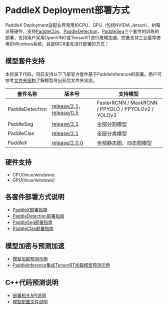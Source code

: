 # PaddleX Deployment部署方式

PaddleX Deployment适配业界常用的CPU、GPU（包括NVIDIA Jetson）、树莓派等硬件，支持[PaddleClas](https://github.com/PaddlePaddle/PaddleClas)、[PaddleDetection](https://github.com/PaddlePaddle/PaddleDetection)、[PaddleSeg](https://github.com/PaddlePaddle/PaddleSeg)三个套件的训练的部署，支持用户采用OpenVINO或TensorRT进行推理加速。完备支持工业最常使用的Windows系统，且提供C#语言进行部署的方式！
## 模型套件支持
本目录下代码，目前支持以下飞桨官方套件基于PaddleInference的部署。用户可参考[文件夹结构](./file_format.md)了解模型导出前后文件夹状态。

| 套件名称 | 版本号   | 支持模型 |
| -------- | -------- | ------- |
| PaddleDetection  | [release/2.1](https://github.com/PaddlePaddle/PaddleDetection/tree/release/2.1)、[release/0.5](https://github.com/PaddlePaddle/PaddleDetection/tree/release/0.5) |  FasterRCNN / MaskRCNN / PPYOLO / PPYOLOv2 / YOLOv3   |  
| PaddleSeg        | [release/2.1](https://github.com/PaddlePaddle/PaddleSeg/tree/release/2.1)       |  全部分割模型  |
| PaddleClas       | [release/2.1](https://github.com/PaddlePaddle/PaddleClas/tree/release/2.1)      |  全部分类模型  |
| PaddleX          | [release/2.0.0](https://github.com/PaddlePaddle/PaddleX)                        |  全部静态图、动态图模型   |

## 硬件支持
- CPU(linux/windows)
- GPU(linux/windows)

## 各套件部署方式说明

- [PaddleX部署指南](./models/paddlex.md)
- [PaddleDetection部署指南](./models/paddledetection.md)
- [PaddleSeg部署指南](./models/paddleseg.md)
- [PaddleClas部署指南](./models/paddleclas.md)

## 模型加密与预测加速

- [模型加密预测示例](./demo/decrypt_infer.md)
- [PaddleInference集成TensorRT加载模型预测示例](./demo/tensorrt_infer.md)

## <h2 id="1">C++代码预测说明</h2>

- [部署相关API说明](./apis/model.md)
- [模型配置文件说明](./apis/yaml.md)
